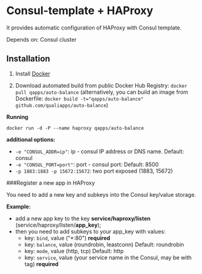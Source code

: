 Consul-template + HAProxy
==============
It provides automatic configuration of HAProxy with Consul template.

Depends on: Consul cluster

Installation
--------------

1. Install [Docker](https://www.docker.com)

2. Download automated build from public Docker Hub Registry: `docker pull qapps/auto-balance`
(alternatively, you can build an image from Dockerfile: `docker build -t="qapps/auto-balance" github.com/qualiapps/auto-balance`)

**Running**

`docker run -d -P --name haproxy qapps/auto-balance`

**additional options:**
- `-e "CONSUL_ADDR=ip"`: ip - consul IP address or DNS name. Default: consul
- `-e "CONSUL_PORT=port"`: port - consul port: Default: 8500
- `-p 1883:1883 -p 15672:15672`: two port exposed (1883, 15672)


###Register a new app in HAProxy

You need to add a new key and subkeys into the Consul key/value storage.

**Example:**
- add a new app key to the key **service/haproxy/listen** (service/haproxy/listen/**app_key**);
- then you need to add subkeys to your app_key with values:
    - key: `bind`, value ("*:80") **required**
    - key: `balance`, value (roundrobin, leastconn) Default: roundrobin
    - key: `mode`, value (http, tcp) Default: http
    - key: `service`, value (your service name in the Consul, may be with tag) **required**